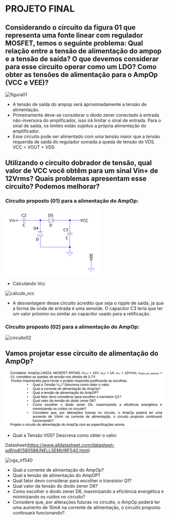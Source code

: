 # PROJETO FINAL
## Considerando o circuito da figura 01 que representa uma fonte linear com regulador MOSFET, temos o seguinte problema: Qual relação entre a tensão de alimentação do ampop e a tensão de saída? O que devemos considerar para esse circuito operar como um LDO? Como obter as tensões de alimentação para o AmpOp (VCC e VEE)?
![figura01](https://github.com/alvesotavio21/ELN22104_2020_2/blob/prof-lohmann-Alunos_01/Ot%C3%A1vio%20Alves/Imagens%20projeto%20final/image.png)
- A tensão de saída do ampop será aproximadamente a tensão de alimentação. 
- Primeiramente deve-se considerar o diodo zener conectado à entrada não-inversora do amplificador, isso irá limitar o sinal de entrada. Para o sinal de saída, os limites estão sujeitos a própria alimentação do amplificador.
- Esse circuito pode ser alimentado com uma tensão maior que a tensão requerida de saída do regulador somada a queda de tensão de VDS. VCC = VOUT + VDS
## Utilizando o circuito dobrador de tensão, qual valor de VCC você obtêm para um sinal Vin+ de 12Vrms? Quais problemas apresentam esse circuito? Podemos melhorar?
### Circuito proposto (01) para a alimentação do AmpOp:

![circuito01](https://github.com/alvesotavio21/ELN22104_2020_2/blob/prof-lohmann-Alunos_01/Ot%C3%A1vio%20Alves/Imagens%20projeto%20final/circuito%2001%20alimenta%C3%A7%C3%A3o.png)

- Calculando Vcc

![calculo_vcc](https://github.com/alvesotavio21/ELN22104_2020_2/blob/prof-lohmann-Alunos_01/Ot%C3%A1vio%20Alves/Imagens%20projeto%20final/calculo%20vcc.png)
- A desvantagem desse circuito acredito que seja o ripple de saída, já que a forma de onda de entrada é uma senoide. O capacitor C3 teria que ter um valor próximo ou similar ao capacitor usado para a retificação.

### Circuito proposto (02) para a alimentação do AmpOp:
![circuito02](https://user-images.githubusercontent.com/74318416/116098360-64f98c00-a681-11eb-86c3-de3b06bd58df.png)
## Vamos projetar esse circuito  de alimentação do AmpOp?
![projeto_alimentacao](https://github.com/alvesotavio21/ELN22104_2020_2/blob/prof-lohmann-Alunos_01/Ot%C3%A1vio%20Alves/Imagens%20projeto%20final/projeto%20circuito%20alimenta%C3%A7%C3%A3o.png)
- Qual a Tensão VGS? Descreva como obter o valor.

Datasheet(https://www.alldatasheet.com/datasheet-pdf/pdf/580586/NELLSEMI/IRF540.html)

![vgs_irf540](https://github.com/alvesotavio21/ELN22104_2020_2/blob/prof-lohmann-Alunos_01/Ot%C3%A1vio%20Alves/Imagens%20projeto%20final/vgs%20irf540.png)

- Qual a corrente de alimentação do AmpOp?
- Qual a tensão de alimentação do AmpOP?
- Qual fator devo considerar para escolher o transistor Q1?
- Qual valor da tensão do diodo zener D6?
- Como escolher o diodo zener D6, maximizando a eficiência energética e minimizando os ruídos no circuito? 
- Considere que, por alterações futuras no circuito, o AmpOp poderá ter uma aumento de 10mA na corrente de alimentação, o circuito proposto continuará funcionando?
